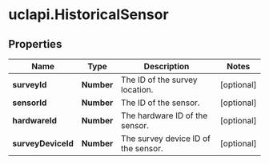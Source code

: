 # uclapi.HistoricalSensor

## Properties

Name | Type | Description | Notes
------------ | ------------- | ------------- | -------------
**surveyId** | **Number** | The ID of the survey location. | [optional] 
**sensorId** | **Number** | The ID of the sensor. | [optional] 
**hardwareId** | **Number** | The hardware ID of the sensor. | [optional] 
**surveyDeviceId** | **Number** | The survey device ID of the sensor. | [optional] 


